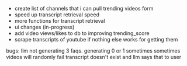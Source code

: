 - create list of channels that i can pull trending videos form
-  speed up transcript retrieval speed
-  more functions for transcript retrieval
- ui changes (in-progress)
-  add video views/likes to db to improving trending_score 
- scrape transcripts of youtube if nothing else works for getting them



bugs:
llm not generating 3 faqs. generating 0 or 1 sometimes
sometimes videos will randomly fail
transcript doesn't exist and llm says that to user